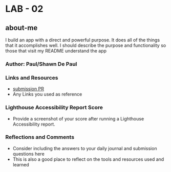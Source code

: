 # LAB - 02

## about-me

I build an app with a direct and powerful purpose. It does all of the things that it accomplishes well. I should describe the purpose and functionality so those that visit my README understand the app

### Author: Paul/Shawn De Paul

### Links and Resources

* [submission PR](http://xyz.com)
* Any Links you used as reference

### Lighthouse Accessibility Report Score

* Provide a screenshot of your score after running a Lighthouse Accessibility report.

### Reflections and Comments

* Consider including the answers to your daily journal and submission questions here
* This is also a good place to reflect on the tools and resources used and learned
```